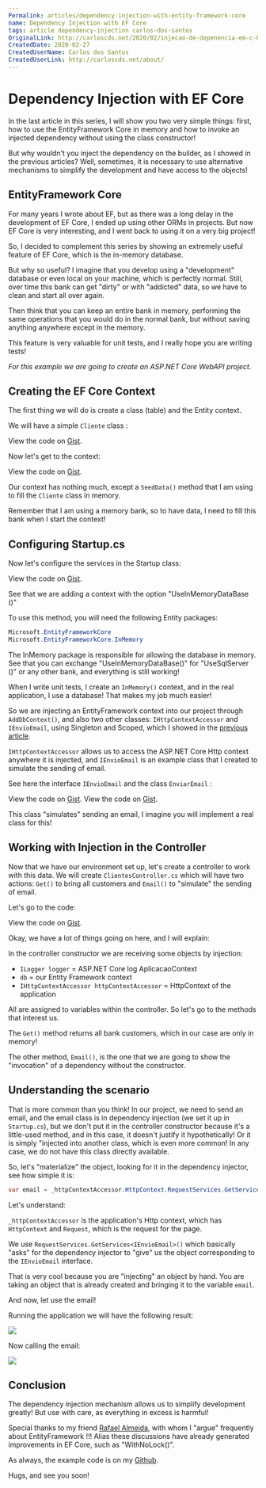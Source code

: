 ```yaml
---
Permalink: articles/dependency-injection-with-entity-framework-core
name: Dependency Injection with EF Core
tags: article dependency-injection carlos-dos-santos 
OriginalLink: http://carloscds.net/2020/02/injecao-de-depenencia-em-c-bonus/
CreatedDate: 2020-02-27
CreatedUserName: Carlos dos Santos
CreatedUserLink: http://carloscds.net/about/
---
```


# Dependency Injection with EF Core

In the last article in this series, I will show you two very simple things: first, how to use the EntityFramework Core in memory and how to invoke an injected dependency without using the class constructor!

But why wouldn't you inject the dependency on the builder, as I showed in the previous articles? Well, sometimes, it is necessary to use alternative mechanisms to simplify the development and have access to the objects!

## EntityFramework Core

For many years I wrote about EF, but as there was a long delay in the development of EF Core, I ended up using other ORMs in projects. But now EF Core is very interesting, and I went back to using it on a very big project!

So, I decided to complement this series by showing an extremely useful feature of EF Core, which is the in-memory database.

But why so useful? I imagine that you develop using a "development" database or even local on your machine, which is perfectly normal. Still, over time this bank can get "dirty" or with "addicted" data, so we have to clean and start all over again.

Then think that you can keep an entire bank in memory, performing the same operations that you would do in the normal bank, but without saving anything anywhere except in the memory.

This feature is very valuable for unit tests, and I really hope you are writing tests!

_For this example we are going to create an ASP.NET Core WebAPI project._

## Creating the EF Core Context

The first thing we will do is create a class (table) and the Entity context. 

We will have a simple `Cliente` class :

<script src="https://gist.github.com/carloscds/d224f094c8470ce181b87a291b967a5d.js"></script><noscript>View the code on <a href="https://gist.github.com/carloscds/d224f094c8470ce181b87a291b967a5d">Gist</a>.</noscript>

Now let's get to the context:

<script src="https://gist.github.com/carloscds/47565a0bd42ead503848fdf2ad8e81d4.js"></script><noscript>View the code on <a href="https://gist.github.com/carloscds/47565a0bd42ead503848fdf2ad8e81d4">Gist</a>.</noscript>

Our context has nothing much, except a `SeedData()` method that I am using to fill the `Cliente` class in memory.

Remember that I am using a memory bank, so to have data, I need to fill this bank when I start the context!

## Configuring Startup.cs

Now let's configure the services in the Startup class:

<script src="https://gist.github.com/carloscds/583f0053d807d2597b2c81c3e352c8c5.js"></script><noscript>View the code on <a href="https://gist.github.com/carloscds/583f0053d807d2597b2c81c3e352c8c5">Gist</a>.</noscript>

See that we are adding a context with the option "UseInMemoryDataBase ()"

To use this method, you will need the following Entity packages:

```csharp
Microsoft.EntityFrameworkCore
Microsoft.EntityFrameworkCore.InMemory
```

The InMemory package is responsible for allowing the database in memory. See that you can exchange "UseInMemoryDataBase()" for "UseSqlServer ()" or any other bank, and everything is still working!

When I write unit tests, I create an `InMemory()` context, and in the real application, I use a database! That makes my job much easier!

So we are injecting an EntityFramework context into our project through `AddDbContext()`, and also two other classes: `IHttpContextAccessor` and `IEnvioEmail`, using Singleton and Scoped, which I showed in the <a href="http://carloscds.net/2020/02/injecao-de-dependencia-em-c-parte-2/" target="_blank">previous article<a/>.

`IHttpContextAccessor` allows us to access the ASP.NET Core Http context anywhere it is injected, and `IEnvioEmail` is an example class that I created to simulate the sending of email.

See here the interface `IEnvioEmail` and the class `EnviarEmail` :

<script src="https://gist.github.com/carloscds/d5d758d937cf41c021a9abc81aa53ae2.js"></script><noscript>View the code on <a href="https://gist.github.com/carloscds/d5d758d937cf41c021a9abc81aa53ae2">Gist</a>.</noscript>

<script src="https://gist.github.com/carloscds/046ded779d61c59c972898af046a7fc7.js"></script><noscript>View the code on <a href="https://gist.github.com/carloscds/046ded779d61c59c972898af046a7fc7">Gist</a>.</noscript>

This class "simulates" sending an email, I imagine you will implement a real class for this!

## Working with Injection in the Controller

Now that we have our environment set up, let's create a controller to work with this data. We will create `ClientesController.cs` which will have two actions: `Get()` to bring all customers and `Email()` to "simulate" the sending of email.

Let's go to the code:

<script src="https://gist.github.com/carloscds/fe20c63aee0a89ba256a598fdacfbb6c.js"></script><noscript>View the code on <a href="https://gist.github.com/carloscds/fe20c63aee0a89ba256a598fdacfbb6c">Gist</a>.</noscript>

Okay, we have a lot of things going on here, and I will explain:

In the controller constructor we are receiving some objects by injection:

- `ILogger logger` = ASP.NET Core log AplicacaoContext
- `db` = our Entity Framework context
- `IHttpContextAccessor httpContextAccessor` = HttpContext of the application

All are assigned to variables within the controller. So let's go to the methods that interest us.

The `Get()` method returns all bank customers, which in our case are only in memory!

The other method, `Email()`, is the one that we are going to show the "invocation" of a dependency without the constructor.

## Understanding the scenario

That is more common than you think! In our project, we need to send an email, and the email class is in dependency injection (we set it up in `Startup.cs`), but we don't put it in the controller constructor because it's a little-used method, and in this case, it doesn't justify it hypothetically! Or it is simply "injected into another class, which is even more common! In any case, we do not have this class directly available.

So, let's "materialize" the object, looking for it in the dependency injector, see how simple it is:

```csharp
var email = _httpContextAccessor.HttpContext.RequestServices.GetService <IEnvioEmail> ();
```

Let's understand:

`_httpContextAccessor` is the application's Http context, which has `HttpContext` and `Request`, which is the request for the page.

We use `RequestServices.GetServices<IEnvioEmail>()` which basically "asks" for the dependency injector to "give" us the object corresponding to the `IEnvioEmail` interface.

That is very cool because you are "injecting" an object by hand. You are taking an object that is already created and bringing it to the variable `email`.

And now, let use the email!

Running the application we will have the following result:

<img src="http://carloscds.net/wp-content/uploads/2020/02/image-6.png">

Now calling the email:

<img src="http://carloscds.net/wp-content/uploads/2020/02/image-7.png">

## Conclusion

The dependency injection mechanism allows us to simplify development greatly! But use with care, as everything in excess is harmful!

Special thanks to my friend <a href="http://ralms.net/" target="_blank">Rafael Almeida</a>, with whom I "argue" frequently about EntityFramework !!! Alias ​​these discussions have already generated improvements in EF Core, such as "WithNoLock()".

As always, the example code is on my <a href="https://github.com/carloscds/CSharpSamples/tree/master/InjecaoDependenciaDiretaEF" target="_blank">Github<a/>.

Hugs, and see you soon!